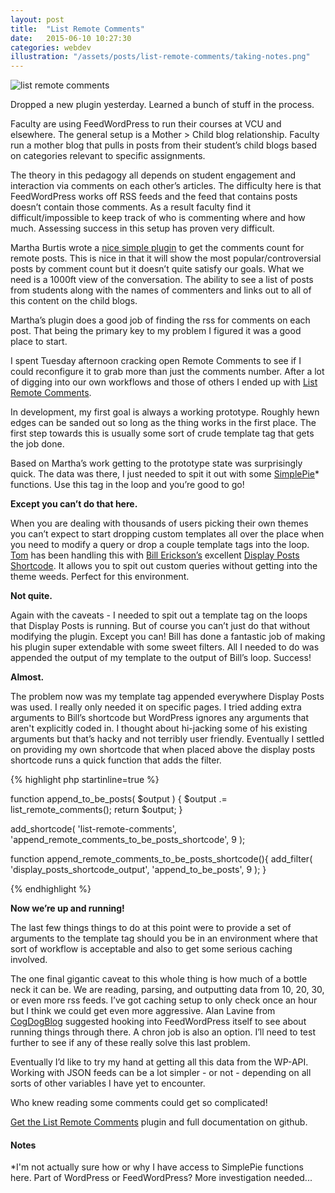 ```yaml
---
layout: post
title:  "List Remote Comments"
date:   2015-06-10 10:27:30
categories: webdev
illustration: "/assets/posts/list-remote-comments/taking-notes.png"
---
```

![list remote comments](https://i.imgur.com/SUU5IkK.png)

Dropped a new plugin yesterday. Learned a bunch of stuff in the process.

Faculty are using FeedWordPress to run their courses at VCU and elsewhere. The general setup is a Mother > Child blog relationship. Faculty run a mother blog that pulls in posts from their student’s child blogs based on categories relevant to specific assignments.

The theory in this pedagogy all depends on student engagement and interaction via comments on each other’s articles. The difficulty here is that FeedWordPress works off RSS feeds and the feed that contains posts doesn’t contain those comments. As a result faculty find it difficult/impossible to keep track of who is commenting where and how much. Assessing success in this setup has proven very difficult.

Martha Burtis wrote a [nice simple plugin](http://wrapping.marthaburtis.net/2014/03/25/remote-comments-plugin-a-fwp-addon/) to get the comments count for remote posts. This is nice in that it will show the most popular/controversial posts by comment count but it doesn’t quite satisfy our goals. What we need is a 1000ft view of the conversation. The ability to see a list of posts from students along with the names of commenters and links out to all of this content on the child blogs.

Martha’s plugin does a good job of finding the rss for comments on each post. That being the primary key to my problem I figured it was a good place to start.

I spent Tuesday afternoon cracking open Remote Comments to see if I could reconfigure it to grab more than just the comments number. After a lot of digging into our own workflows and those of others I ended up with [List Remote Comments](https://github.com/vcualtlab/list-remote-comments).

In development, my first goal is always a working prototype. Roughly hewn edges can be sanded out so long as the thing works in the first place. The first step towards this is usually some sort of crude template tag that gets the job done.

Based on Martha’s work getting to the prototype state was surprisingly quick. The data was there, I just needed to spit it out with some [SimplePie](http://simplepie.org/)* functions. Use this tag in the loop and you’re good to go!

**Except you can’t do that here.**

When you are dealing with thousands of users picking their own themes you can’t expect to start dropping custom templates all over the place when you need to modify a query or drop a couple template tags into the loop. [Tom](http://bionicteaching.com/) has been handling this with [Bill Erickson’s](http://www.billerickson.net/) excellent [Display Posts Shortcode](https://wordpress.org/plugins/display-posts-shortcode/). It allows you to spit out custom queries without getting into the theme weeds. Perfect for this environment.

**Not quite.**

Again with the caveats - I needed to spit out a template tag on the loops that Display Posts is running. But of course you can’t just do that without modifying the plugin. Except you can! Bill has done a fantastic job of making his plugin super extendable with some sweet filters. All I needed to do was appended the output of my template to the output of Bill’s loop. Success!

**Almost.**

The problem now was my template tag appended everywhere Display Posts was used. I really only needed it on specific pages. I tried adding extra arguments to Bill’s shortcode but WordPress ignores any arguments that aren't explicitly coded in. I thought about hi-jacking some of his existing arguments but that’s hacky and not terribly user friendly. Eventually I settled on providing my own shortcode that when placed above the display posts shortcode runs a quick function that adds the filter.

{% highlight php startinline=true %}

function append_to_be_posts( $output ) {
	$output .= list_remote_comments();
	return $output;
}

add_shortcode( 'list-remote-comments', 'append_remote_comments_to_be_posts_shortcode', 9 );

function append_remote_comments_to_be_posts_shortcode(){
	add_filter( 'display_posts_shortcode_output', 'append_to_be_posts', 9 );
}

{% endhighlight %}

**Now we’re up and running!**

The last few things things to do at this point were to provide a set of arguments to the template tag should you be in an environment where that sort of workflow is acceptable and also to get some serious caching involved.

The one final gigantic caveat to this whole thing is how much of a bottle neck it can be. We are reading, parsing, and outputting data from 10, 20, 30, or even more rss feeds. I’ve got caching setup to only check once an hour but I think we could get even more aggressive. Alan Lavine from [CogDogBlog](http://cogdogblog.com/) suggested hooking into FeedWordPress itself to see about running things through there. A chron job is also an option. I’ll need to test further to see if any of these really solve this last problem.

Eventually I’d like to try my hand at getting all this data from the WP-API. Working with JSON feeds can be a lot simpler - or not - depending on all sorts of other variables I have yet to encounter.

Who knew reading some comments could get so complicated!

[Get the List Remote Comments](https://github.com/vcualtlab/list-remote-comments) plugin and full documentation on github.


<div class="meta" markdown="1" >

#### Notes

*I'm not actually sure how or why I have access to SimplePie functions here. Part of WordPress or FeedWordPress? More investigation needed...

</div>

